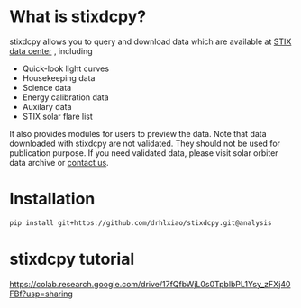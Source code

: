 # What is stixdcpy? 

stixdcpy allows you to query and download data which are available at [STIX data center](https://pub023.cs.technik.fhnw.ch/) , including

- Quick-look light curves
- Housekeeping data
- Science data
- Energy calibration data
- Auxilary data
- STIX solar flare list

It also provides modules for users to preview the data. 
Note that data downloaded with stixdcpy are not validated. They should not be used for publication purpose. 
If you need validated data, please visit solar orbiter data archive or [contact us](https://pub023.cs.technik.fhnw.ch/wiki/index.php?title=Contact_Us). 


# Installation
```sh 
pip install git+https://github.com/drhlxiao/stixdcpy.git@analysis


```
# stixdcpy tutorial
https://colab.research.google.com/drive/17fQfbWjL0s0TpblbPL1Ysy_zFXj40FBf?usp=sharing

